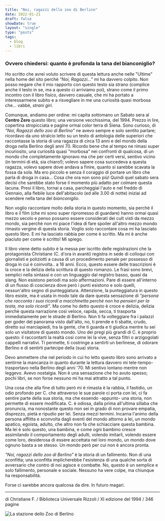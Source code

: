 ```yaml
---
title: "Noi, ragazzi dello zoo di Berlino"
date: 2022-01-21
draft: false
showDate: true
layout: "single"
type: "posts"
tags:
  - blog
  - libri
---
```


### Ovvero chiedersi: quanto è profonda la tana del bianconiglio?

Ho scritto che avrei voluto scrivere di questa lettura anche nelle "Ultime" nella home del sito perchè _"Noi, Ragazzi..."_ mi ha davvero colpito. Non posso negare che il mio rapporto con questo testo sia strano (complice anche il testo in se, ma a questo ci arriviamo poi), strano come il primo incontro con il libro fisico, davvero casuale, che mi ha portato a interessarmene subito e a risvegliare in me una curiosità quasi morbosa che... vabbè, _strani giri_.

Comunque, andiamo per ordine: mi capita sottomano un Sabato sera al **Centro Zero** questo libro; una versione vecchissima, del 1994. Prezzo in lire, copertina stropicciata e pagine ormai color terra di Siena. Sono curioso, di _"Noi, Ragazzi dello zoo di Berlino"_ ne avevo sempre e solo sentito parlare; ricordavo da uno stralcio letto su un testo di antologia delle superiori che raccontasse la storia di una ragazza di circa 13 anni e del mondo della droga nella Berlino degli anni 70. Ricordo bene che al tempo ne rimasi super incuriosito, una curiosità quasi  "morbosa" nei confronti di qualcosa, di un mondo che completamente ignoravo ma che per certi versi, sentivo vicino (in termini di età, sia chiaro!); volevo sapere cosa succedeva a questa ragazza, volevo sapere dove andava a finire, quanto si sarebbe scavata la fossa da sola. Ma ero piccolo e senza il coraggio di portare un libro che parla di droga in casa... Cosa che ora non sono più! Quindi quel sabato sera decisi che sarebbe stato forse il momento più adatto per colmare questa lacuna. Presi il libro, tornai a casa, parcheggiai l'auto e nel freddo di Gennaio, alla flebile luce dell'abitacolo (ed alle 3.00 di notte) iniziai ad scendere nella tana del _bianconiglio_.

Non voglio raccontare molto della storia in questo momento, sia perchè il libro e il film (che mi sono super ripromesso di guardare) hanno ormai quasi mezzo secolo e penso possano essere considerati dei cult visti da mezzo mondo, sia perchè non mi piace l'idea di fare spoiler all'altro mezzo mondo rimasto vergine di questa storia. Voglio solo raccontare cosa mi ha lasciato questo libro. E mi ha lasciato rabbia per come è scritto. Ma mi è anche piaciuto per come è scritto! Mi spiego.

Il libro viene detto subito è la messa per iscritto delle registrazioni che la protagonista Christiane (C. d'ora in avanti) registra in sede di colloqui con giornalisti e poliziotti a causa di un procedimento penale per possesso di droga in cui è coinvolta.. a 16 anni. Ecco, questo essere delle trascrizioni è la croce e la delizia della scrittura di questo romanzo. Le frasi sono brevi, semplici nella sintassi e con un linguaggio dal registro basso, quasi da slang. Non esistono periodi ma solo affermazioni. Pare di essere all'interno di un flusso di coscienza dove però i punti esistono e solo quelli, nessun'altro segno di punteggiatura. Attenzione, la punteggiatura in questo libro esiste, ma è usata in modo tale da dare questa sensazione di _"persona che racconta i suoi ricordi a macchinetta perchè non ha pensieri per la testa, ma solo ricordi"_.
Ma come ho detto questo è croce e delizia, delizia perchè questa narrazione così veloce, rapida, secca, ti trasporta immediatamente per le strade di Berlino. Non ti fa volteggiare fra i palazzi per goder del panorama visto dall'alto, no, ti prende e ti sbatte, crudo, diretto sui marciapiedi, tra la gente, che ti guarda e ti giudica mentre tu sei solo un visitatore di questo mondo. Uno dei pregi più grandi di C. è proprio questo: il raccontarti la realtà così come lei la vive, senza filtri o arzigogolati cappelli narrativi. Ti permette, ti costringe a sentirti un berlinese, di odorare Berlino e di sentirti partecipe della (sua) storia.

Devo ammettere che nel periodo in cui ho letto questo libro sono arrivato a sentirne la mancanza in quanto durante la lettura davvero mi tele-tempo-trasportavo nella Berlino degli anni '70. Mi sentivo lontano mentre non leggevo. Avevo nostalgia. Non è una sensazione che ho avuto spesso; pochi libri, se non forse nessuno mi ha mai attratto a tal punto.

Una cosa che alla fine di tutto però mi è rimasta è la rabbia, il fastidio, un odio profondo per C. che attraverso le sue parole ci porta con lei, ci fa sentire parte della sua storia, ma che essendo -appunto- una storia, non permette di essere modificata. C. è odiosa, dalla prima all'ultima sillaba che pronuncia, ma nonostante questo non sei in grado di non provare empatia, disprezzo, pietà e ripudio per lei. Senza mezzi termini. Incarna l'animo della persona afflitta e sconvolta dagli eventi del mondo attorno a lei, un mondo apatico, egoista, adulto, che altro non fa che schiacciare questa bambina. Ma lei è solo questo, una bambina, e come ogni bambino cresce assimilando il comportamento degli adulti, volendo imitarli, volendo essere come loro, desiderosa di essere accettata nel loro mondo, un mondo dove ognuno basta a se stesso. Un mondo però per cui non è ancora pronta.

_"Noi, ragazzi dello zoo di Berlino"_ è la storia di un fallimento. Non di una sconfitta; una sconfitta implicherebbe l'esistenza di una qualche sorta di avversario che contro di noi agisce e combatte. No, questo è un semplice e solo fallimento, personale e sociale. Nessuno ha vere colpe, ma chiunque ha responsabilità.

Forse ci sarebbe ancora qualcosa da dire. In futuro magari.

---

di Christiane F. / Biblioteca Universale Rizzoli / XI edizione del 1994 / 346 pagine

![La stazione dello Zoo di Berlino](/blog/images/02.zoo.webp)
